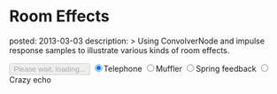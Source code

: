 Room Effects
============
posted: 2013-03-03
description: >
  Using ConvolverNode and impulse response samples to illustrate various
  kinds of room effects.

<button onclick="sample.playPause();" disabled>Please wait, loading...</button>
<input type="radio" name="ir" value="0" class="effect" checked>Telephone</input>
<input type="radio" name="ir" value="1" class="effect">Muffler</input>
<input type="radio" name="ir" value="2" class="effect">Spring feedback</input>
<input type="radio" name="ir" value="3" class="effect">Crazy echo</input>

<script src="/static/js/shared.js"></script>
<script src="room-effects-sample.js"></script>
<script>
var sample = new RoomEffectsSample(document.querySelectorAll('input.effect'));
</script>
